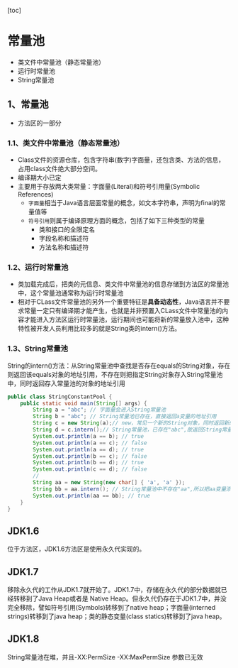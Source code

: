 [toc]

# 常量池
- 类文件中常量池（静态常量池）
- 运行时常量池
- String常量池

## 1、常量池
- 方法区的一部分
### 1.1、类文件中常量池（静态常量池）
- Class文件的资源仓库，包含字符串(数字)字面量，还包含类、方法的信息，占用class文件绝大部分空间。
- 编译期大小已定
- 主要用于存放两大类常量：字面量(Literal)和符号引用量(Symbolic References)
   - `字面量`相当于Java语言层面常量的概念，如文本字符串，声明为final的常量值等
   - `符号引用`则属于编译原理方面的概念，包括了如下三种类型的常量
       - 类和接口的全限定名
       - 字段名称和描述符
       - 方法名称和描述符

### 1.2、运行时常量池
- 类加载完成后，把类的元信息、类文件中常量池的信息存储到方法区的常量池中，这个常量池通常称为运行时常量池
- 相对于CLass文件常量池的另外一个重要特征是<b>具备动态性</b>，Java语言并不要求常量一定只有编译期才能产生，也就是并非预置入CLass文件中常量池的内容才能进入方法区运行时常量池，运行期间也可能将新的常量放入池中，这种特性被开发人员利用比较多的就是String类的intern()方法。



### 1.3、String常量池
String的intern()方法：从String常量池中查找是否存在equals的String对象，存在则返回该equals对象的地址引用，不存在则把指定String对象存入String常量池中，同时返回存入常量池的对象的地址引用

``` java
public class StringConstantPool {
    public static void main(String[] args) {
        String a = "abc"; // 字面量会进入String常量池
        String b = "abc"; // String常量池已存在，直接返回a变量的地址引用
        String c = new String(a);// new，常见一个新的String对象，同时返回新的地址应用
        String d = c.intern();// String常量池，已存在"abc",故返回String常量池中的地址引用
        System.out.println(a == b); // true
        System.out.println(a == c); // false
        System.out.println(a == d); // true
        System.out.println(b == c); // false
        System.out.println(b == d); // true
        System.out.println(c == d); // false 
        //
        String aa = new String(new char[] { 'a', 'a' });
        String bb = aa.intern(); // String常量池中不存在"aa",所以把aa变量添加到String常量池中，同时把aa的地址引用返回给bb
        System.out.println(aa == bb); // true
    }
}
```

## JDK1.6

位于方法区，JDK1.6方法区是使用永久代实现的。

## JDK1.7
移除永久代的工作从JDK1.7就开始了。JDK1.7中，存储在永久代的部分数据就已经转移到了Java Heap或者是 Native Heap。但永久代仍存在于JDK1.7中，并没完全移除，譬如符号引用(Symbols)转移到了native heap；字面量(interned strings)转移到了java heap；类的静态变量(class statics)转移到了java heap。

## JDK1.8
String常量池在堆，并且-XX:PermSize -XX:MaxPermSize 参数已无效
